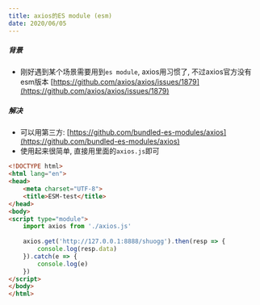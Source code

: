 ```yaml
---
title: axios的ES module (esm)
date: 2020/06/05
---
```

##### 背景
* 刚好遇到某个场景需要用到`es module`, axios用习惯了, 不过axios官方没有esm版本 [https://github.com/axios/axios/issues/1879](https://github.com/axios/axios/issues/1879)


##### 解决
* 可以用第三方: [https://github.com/bundled-es-modules/axios](https://github.com/bundled-es-modules/axios)
* 使用起来很简单, 直接用里面的`axios.js`即可
```html
<!DOCTYPE html>
<html lang="en">
<head>
    <meta charset="UTF-8">
    <title>ESM-test</title>
</head>
<body>
<script type="module">
    import axios from './axios.js'
    
    axios.get('http://127.0.0.1:8888/shuogg').then(resp => {
        console.log(resp.data)
    }).catch(e => {
        console.log(e)
    })
</script>
</body>
</html>

```